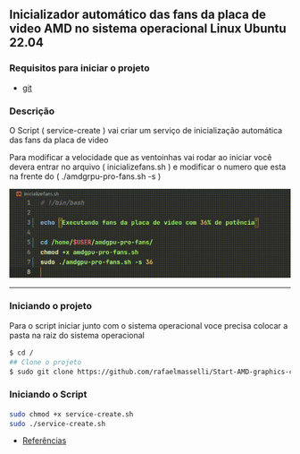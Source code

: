 ## Inicializador automático das fans da placa de video AMD no sistema operacional Linux Ubuntu 22.04

### Requisitos para iniciar o projeto

- [git](https://git-scm.com/)

### Descrição

O Script ( service-create ) vai criar um serviço de inicialização automática das fans da placa de video

 Para modificar a velocidade que as ventoinhas vai rodar ao iniciar você devera entrar no arquivo ( inicializefans.sh ) e modificar o numero que esta na frente do ( ./amdgrpu-pro-fans.sh -s )

![Alterando a potencia da fan](./.github/fan-power.gif)

<hr>

### Iniciando o projeto

Para o script iniciar junto com o sistema operacional voce precisa colocar a pasta na raiz do sistema operacional

```bash
$ cd /
## Clone o projeto
$ sudo git clone https://github.com/rafaelmasselli/Start-AMD-graphics-card-fans-ShellScript
```

### Iniciando o Script

```bash
sudo chmod +x service-create.sh
sudo ./service-create.sh
```

- [Referências](./referencias.md)
